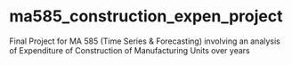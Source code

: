 # ma585_construction_expen_project
Final Project for MA 585 (Time Series &amp; Forecasting) involving an analysis of Expenditure of Construction of Manufacturing Units over years
